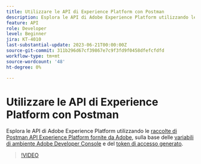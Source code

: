 ```yaml
---
title: Utilizzare le API di Experience Platform con Postman
description: Esplora le API di Adobe Experience Platform utilizzando le raccolte Postman fornite da Adobe
feature: API
role: Developer
level: Beginner
jira: KT-4010
last-substantial-update: 2023-06-21T00:00:00Z
source-git-commit: 311b296d67cf39867e7c9f3fd9f0458dfefcfdfd
workflow-type: tm+mt
source-wordcount: '48'
ht-degree: 0%

---
```



# Utilizzare le API di Experience Platform con Postman

Esplora le API di Adobe Experience Platform utilizzando le [raccolte di Postman API Experience Platform fornite da Adobe](https://github.com/adobe/experience-platform-postman-samples/tree/master/apis/experience-platform), sulla base delle [variabili di ambiente Adobe Developer Console](platform-api-authentication.md) e del [token di accesso generato](generate-an-access-token.md).

>[!VIDEO](https://video.tv.adobe.com/v/29704/?learn=on&enablevpops)
